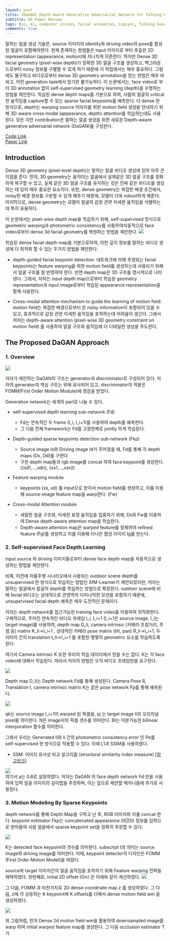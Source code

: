 ```yaml
---
layout: post   
title: (DaGAN) Depth-Aware Generative Adversarial Network for Talking Head Video Generation    
subtitle: AI Paper Review       
tags: [ai, ml, computer vision, facial animation, Lipsync, Talking head video generation, GAN]
comments: true  
---  
```


말하는 얼굴 생성 기술은, source 이미지의 identity와 driving video의 pose를 합성된 얼굴이 포함해야한다.
현재 존재하는 방법들은 input 이미지로 부터 추출한 2D representation (appearance, motion)에  지나치게 의존한다.
하지만 Dense 3D facial geometry (pixel-wise depth)가 정확한 3D 얼굴 구조를 생성하고, 백그라운드로부터 noisy 정보를 구별할 수 있게 하기 때문에 이 작업에서는 매우 중요하다. 
그럼에도 불구하고 비디오로부터 dense 3D geometry annotation을 얻는 방법은 매우 비싸고, 이런 generation task에서 얻기란 불가능하다.
이 논문에서는, face video로 부터 3D annotation 없이 self-supervised geometry learning (depth)을 수행하는 방법을 제안한다.
학습된 dense depth maps를 기본으로 하여, 사람의 얼굴의 critical 한 움직임을 capture할 수 있는 sparse facial keypoints를 예측한다.
더 dense 한 방식으로, depth는 warping source 이미지를 위한 motion field 생성을 안내하기 위해 3D-aware cross modal (appearance, depth) attention를 학습하는데도 사용된다. 
모든 이런 contribution은 말하는 얼굴 생성을 위한 새로운 Depth-aware generative adversarial network (DaGAN)를 구성한다.

[Code Link](https://github.com/harlanhong/CVPR2022-DaGAN)  
[Paper Link](https://arxiv.org/pdf/2203.06605.pdf)  

## Introduction
Dense 3D geometry (pixel-level depth)는 말하는 얼굴 비디오 생성에 있어 아주 큰 이점을 준다.
먼저, 3D geometry는 움직이는 얼굴에서 실제같은 3D 얼굴 구조를 정확하게 복구할 수 있고, 실제 같은 3D 얼굴 구조를 유지하는 것은 진짜 같은 비디오를 생성하는 데 있어 매우 중요한 요소이다.
또한, dense geometry는 복잡한 배경 조건에서, noisy한 배경 정보를 구분할 수 있게 해주기 때문에, 모델이 더욱 robust하게 해준다.
마지막으로, dense geometry는 모델이 얼굴의 감정 관련 미세한 움직임을 식별하는데 특히 유용하다. 

이 논문에서는 pixel-wise depth map을 학습하기 위해, self-supervised 방식으로 geometric warping과 photometric consistency를 사용하여자동적으로 face video로부터 dense 3d facial geometry를 복원하는 방법을 제안한다. 
![](./../assets/resource/ai_paper/paper21/1.png)  

학습된 dense facial depth map을 기본으로하여, 이런 깊이 정보를 말하는 비디오 생성에 더 최적화 할 수 있는 두가지 방법을 제안한다.

* depth-guided facial keypoint detection: 네트워크에 의해 추정되는 facial keypoints는 feature warping을 위한 motion field를 생성하는데 사용되기 위해서 얼굴 구조를 잘 반영햐야 한다. 반면 depth map은 3D 구조를 명시적으로 나타낸다.
그래서, 저자는 input depth map으로부터 학습된 geometry representation과 input image로부터 학습된 appearance representation을 함께 사용한다.
  
* Cross-modal attention mechanism to guide the learning of motion field: motion field는 복잡한 배경으로부터 온 noisy information이 포함되어 있을 수 있고, 효과적으로 감정 관련 미세한 움직임을 포착하는데 어려움이 생긴다.
그래서 저자는 depth-aware attention (pixel-wise 3D geometry constraint on motion field)
를 사용하여 얼굴 구조와 움직임에 더 디테일한 생성을 주도한다.
  
## The Proposed DaGAN Approach

### 1. Overview

![](./../assets/resource/ai_paper/paper21/2.png)  

저자가 제안하는 DaGAN의 구조는 generator과 discriminator로 구성되어 있다.
저자의 generator의 핵심 구조는 위에 묘사되어 있고, discriminator의 적용은 FOMM(First Order Motion Module)에 영감을 받았다. 

Generation network는 세개의 part로 나눌 수 있다.
* self-supervised depth learning sub-network (Fd)
    * Fd는 연속적인 두 frame (I_i, I_i+1)를 사용하여 depth를 예측한다.
    * 그 다음 전체 framework는 Fd를 고정한체로 jointly 하게 학습된다.
    
* Depth-guided sparse keypoints detection sub-network (Fkp)
    * Source image Is와 Driving image Id가 주어졌을 때, Fd를 통해 각 depth maps (Ds, Dd)를 구한다
    * 구한 depth map들과  rgb image를 concat 하여 face keypoint를 생성한다. ({xd1,...,xdn}, {xs1,...,xsn})
    
* Feature warping module
    * keypoints (xs, xd) 를 input으로 받아서 motion field를 생성하고, 이를 이용해 source-image feature map을 warp한다. (Fw)
    
* Cross-modal Attention module  
    * 세밀한 얼굴 구조와, 미세한 표정 움직임을 집중하기 위해, Ds와 Fw를 이용하여 Dense depth-aware attention map을 학습한다. 
    * Depth-aware attention map은 warped feature를 정제하여 refined feature (Fg)를 생성하고 이를 이용해 더나은 합성 이미지 Ig를 얻는다.
    
### 2. Self-supervised Face Depth Learning 

input source 와 driving 이미지들로부터 dense face depth map을 자동적으로 생성하는 방법을 제안한다.

비록, 이전에 자율주행 시나리오에서 사용되는 outdoor scene depth를 unsupervised 한 방식으로 학습하는 방법인 SfM-Learner가 제안되었지만, 저자는 말하는 얼굴에서 얼굴의 depth를 학습하는 방법으로 확장한다.
outdoor scene에 비해 facial 비디오는 상대적으로 큰영역의 다이나믹한 모션을 포함하기 때문에, unsupervised facial depth 예측은 매우 도전적인 문제이다. 

저자는 depth network를 접근가능한 training face video를 이용하여 최적화한다. 
구체적으로, 주어진 연속적인 비디오 프레임 I_i, I_i+1 (I_i+1은 source image, I_i는 target image)를 사용하여, depth map D_Ii, camera intrinsic (카메라 초점거리, 주점 등) matrix K_Ii->I_i+1 , 상대적인 카메라 pose matrix (tilt, pan) R_Ii->I_i+1, 두 이미지 간의 translation t_Ii->I_i+1 를 포함한 몇몇의 geometric 요소를 학습하도록 한다.

여기서 Camera intrinsic K 또한 우리의 학습 데이터에서 얻을 수는 없다. 
K는 각 face video에 대해서 학습된다. 따라서 저자의 방법은 오직 비디오 프레임만을 요구한다.

![](./../assets/resource/ai_paper/paper21/5.png)  

Depth map D_Ii는 Depth network Fd를 통해 생성된다.
Camera Pose R, Translation t, camera intrinsic matrix K는 같은 pose network Fp를 통해 예측된다.

![](./../assets/resource/ai_paper/paper21/3.png)  

qk는 source image I_i+1이 warped 된 픽셀을, pj 는 target image Ii의 오리지널 pixel을 의미한다.
N은 image지의 픽셀 갯수를 의미란다.
BI는 미분가능한 bilinear interporation 함수를 의미한다.

그래서 우리는 Generated Ii와 Ii 간의 photometric consistency error 인 Pe를 self-supervised 한 방식으로 적용할 수 있다.
이때 L1과 SSIM을 사용하였다. 
* SSM: 이미지 유사성 비교 알고리즘 (structural similarity index measure) [[참고링크]](https://nate9389.tistory.com/2067)

![](./../assets/resource/ai_paper/paper21/4.png)  
여기서 a는 0.8로 설정하였다.
저자는 DaGAN 의 face depth network Fd 만을 사용하여 입력 얼굴 이미지의 깊이맵을 추정하며, 이는 앞으로 제안할 메커니즘에 추가로 사용된다.

### 3. Motion Modeling By Sparse Keypoints
depth network를 통해 Depth Map을 구하고 난 후, RGB 이미지와 이를 concat 한다.
keypoint estimator Fkp는 concatenated appearance (It||Dt) 정보를 입력으로 받아들여 사람 얼굴에서 sparse keypoint set을 정확히 추정할 수 있다. 

![](./../assets/resource/ai_paper/paper21/6.png) 

K는 detected face keypoint의 갯수를 의미한다. subscript t의 의미는 source image와 driving image를 의미한다.
이때, keypoint detector의 디자인은 FOMM (First Order Motion Model)을 따랐다.

source와 target 이미지간의 얼굴 움직임을 포착하기 위해 Feature warping 전략을 채택하였다.
첫번째로, initial 2D offset {On} 은 아래와 같이 계산하였다.
![](./../assets/resource/ai_paper/paper21/7.png)  

그 다음, FOMM 과 마찬가지로 2D dense coordinate map z 를 생성하였다.
그 다음, z에 각 상응하는 K keypoint에 K offsets를 더해서 dense motion field wm 을 생성하였다. 

![](./../assets/resource/ai_paper/paper21/8.png)  

위 그림처럼, 먼저 Dense 2d motion field wm을 활용하여 downsampled image를 warp 하여 initial warped feature map를 생성한다. 
그 다음 occlusion estimator T가 